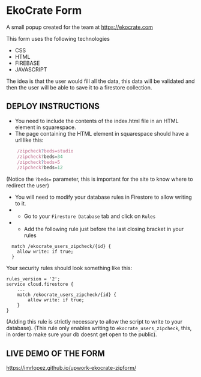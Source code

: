 # EkoCrate Form

A small popup created for the team at https://ekocrate.com

This form uses the following technologies

* CSS
* HTML
* FIREBASE
* JAVASCRIPT

The idea is that the user would fill all the data, this data will be validated and then the user will be able to save it to a firestore collection.

## DEPLOY INSTRUCTIONS

* You need to include the contents of the index.html file in an HTML element in squarespace.
* The page containing the HTML element in squarespace should have a url like this:

```javascript
    /zipcheck?beds=studio
    /zipcheck?beds=34
    /zipcheck?beds=5
    /zipcheck?beds=12
```
(Notice the `?beds=` parameter, this is important for the site to know where to redirect the user)

* You will need to modify your database rules in Firestore to allow writing to it.
* * Go to your `Firestore Database` tab and click on `Rules`
* * Add the following rule just before the last closing bracket in your rules

```
  match /ekocrate_users_zipcheck/{id} {
  	allow write: if true;
  }
```

Your security rules should look something like this:

```
rules_version = '2';
service cloud.firestore {
    ...
    match /ekocrate_users_zipcheck/{id} {
        allow write: if true;
    }
}
```

(Adding this rule is strictly necessary to allow the script to write to your database).
(This rule only enables writing to `ekocrate_users_zipcheck`, this, in order to make sure your db doesnt get open to the public).

## LIVE DEMO OF THE FORM

https://imrlopez.github.io/upwork-ekocrate-zipform/
